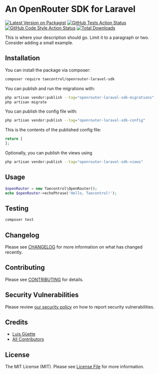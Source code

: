 # An OpenRouter SDK for Laravel

[![Latest Version on Packagist](https://img.shields.io/packagist/v/taecontrol/openrouter-laravel-sdk.svg?style=flat-square)](https://packagist.org/packages/taecontrol/openrouter-laravel-sdk)
[![GitHub Tests Action Status](https://img.shields.io/github/actions/workflow/status/taecontrol/openrouter-laravel-sdk/run-tests.yml?branch=main&label=tests&style=flat-square)](https://github.com/taecontrol/openrouter-laravel-sdk/actions?query=workflow%3Arun-tests+branch%3Amain)
[![GitHub Code Style Action Status](https://img.shields.io/github/actions/workflow/status/taecontrol/openrouter-laravel-sdk/fix-php-code-style-issues.yml?branch=main&label=code%20style&style=flat-square)](https://github.com/taecontrol/openrouter-laravel-sdk/actions?query=workflow%3A"Fix+PHP+code+style+issues"+branch%3Amain)
[![Total Downloads](https://img.shields.io/packagist/dt/taecontrol/openrouter-laravel-sdk.svg?style=flat-square)](https://packagist.org/packages/taecontrol/openrouter-laravel-sdk)

This is where your description should go. Limit it to a paragraph or two. Consider adding a small example.

## Installation

You can install the package via composer:

```bash
composer require taecontrol/openrouter-laravel-sdk
```

You can publish and run the migrations with:

```bash
php artisan vendor:publish --tag="openrouter-laravel-sdk-migrations"
php artisan migrate
```

You can publish the config file with:

```bash
php artisan vendor:publish --tag="openrouter-laravel-sdk-config"
```

This is the contents of the published config file:

```php
return [
];
```

Optionally, you can publish the views using

```bash
php artisan vendor:publish --tag="openrouter-laravel-sdk-views"
```

## Usage

```php
$openRouter = new Taecontrol\OpenRouter();
echo $openRouter->echoPhrase('Hello, Taecontrol!');
```

## Testing

```bash
composer test
```

## Changelog

Please see [CHANGELOG](CHANGELOG.md) for more information on what has changed recently.

## Contributing

Please see [CONTRIBUTING](CONTRIBUTING.md) for details.

## Security Vulnerabilities

Please review [our security policy](../../security/policy) on how to report security vulnerabilities.

## Credits

- [Luis Güette](https://github.com/taecontrol)
- [All Contributors](../../contributors)

## License

The MIT License (MIT). Please see [License File](LICENSE.md) for more information.
